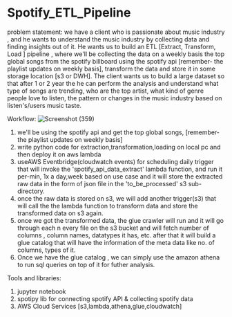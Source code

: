 # Spotify_ETL_Pipeline

problem statement: 
    we have a client who is passionate about music industry , and he wants to understand the music industry by collecting data and finding insights out of it. 
    He wants us to build an ETL [Extract, Transform, Load ] pipeline , where we'll be collecting the data on a weekly basis the top global songs from the spotify billboard using the spotify api [remember- the playlist updates on weekly basis], transform the data and store it in some storage location [s3 or DWH]. The client wants us to build a large dataset  so that after 1 or 2 year the he can perform the analysis and understand what type of songs are trending, who are the top artist, what kind of genre people love to listen, the pattern  or changes in the music industry based on listen's/users  music taste. 
   
Workflow:
![Screenshot (359)](https://github.com/Salvik24Bhowal/spotify_etl_project/assets/67736824/9caaafa3-2429-401e-a65f-0e39d06ebcbb)

1. we'll be using the spotify api and get the top global songs, [remember- the playlist updates on weekly basis] 
2. write python code for extraction,transformation,loading on local pc and then deploy it on aws lambda
3. useAWS Eventbridge(cloudwatch events) for scheduling daily trigger that will invoke the 'spotify_api_data_extract' lambda function, and run it per-min, 1x a day,week based on use case and it will store the extracted raw data in the form of json file in the 'to_be_processed' s3 sub-directory.
4. once the raw data is stored on s3, we will add another trigger(s3) that will call the  the lambda function to transform data and store the transformed data on s3 again.
5. once we got the transformed data, the glue crawler will run and it will go through each n every file on the s3 bucket and will fetch number of columns , column names, datatypes it has, etc. after that it will build a glue catalog that will have the information of the meta data like no. of columns, types of it.
6. Once we have the glue catalog , we can simply use the amazon athena to run sql queries on top of it for futher analysis.

Tools and libraries:
1. jupyter notebook
2. spotipy lib for connecting spotify API & collecting spotify data
3. AWS Cloud Services [s3,lambda,athena,glue,cloudwatch]
